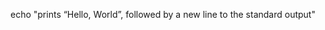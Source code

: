 echo "prints “Hello, World”, followed by a new line to the standard output"                                                                            
